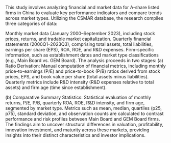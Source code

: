 This study involves analyzing financial and market data for A-share listed firms in China to evaluate key performance indicators and compare trends across market types. Utilizing the CSMAR database, the research compiles three categories of data:

Monthly market data (January 2000–September 2023), including stock prices, returns, and tradable market capitalization.
Quarterly financial statements (2000Q1–2023Q3), comprising total assets, total liabilities, earnings per share (EPS), ROA, ROE, and R&D expenses.
Firm-specific information, such as establishment dates and market type classifications (e.g., Main Board vs. GEM Board).
The analysis proceeds in two stages:
(a) Ratio Derivation: Manual computation of financial metrics, including monthly price-to-earnings (P/E) and price-to-book (P/B) ratios derived from stock prices, EPS, and book value per share (total assets minus liabilities). Quarterly metrics include R&D intensity (R&D expenses relative to total assets) and firm age (time since establishment).

(b) Comparative Summary Statistics: Statistical evaluation of monthly returns, P/E, P/B, quarterly ROA, ROE, R&D intensity, and firm age, segmented by market type. Metrics such as mean, median, quartiles (p25, p75), standard deviation, and observation counts are calculated to contrast performance and risk profiles between Main Board and GEM Board firms. The findings aim to uncover structural differences in valuation, profitability, innovation investment, and maturity across these markets, providing insights into their distinct characteristics and investor implications.
